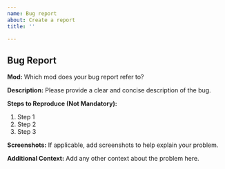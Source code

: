 ```yaml
---
name: Bug report
about: Create a report
title: ''

---
```


## Bug Report

**Mod:**
Which mod does your bug report refer to?

**Description:**
Please provide a clear and concise description of the bug.

**Steps to Reproduce (Not Mandatory):**
1. Step 1
2. Step 2
3. Step 3

**Screenshots:**
If applicable, add screenshots to help explain your problem.

**Additional Context:**
Add any other context about the problem here.
